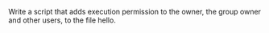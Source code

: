Write a script that adds execution permission to the owner, the group owner and other users, to the file hello.
